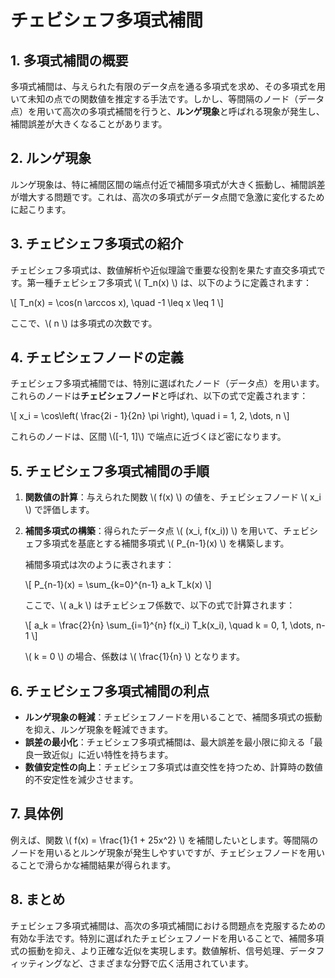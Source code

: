 # チェビシェフ多項式補間

## 1. 多項式補間の概要

多項式補間は、与えられた有限のデータ点を通る多項式を求め、その多項式を用いて未知の点での関数値を推定する手法です。しかし、等間隔のノード（データ点）を用いて高次の多項式補間を行うと、**ルンゲ現象**と呼ばれる現象が発生し、補間誤差が大きくなることがあります。

## 2. ルンゲ現象

ルンゲ現象は、特に補間区間の端点付近で補間多項式が大きく振動し、補間誤差が増大する問題です。これは、高次の多項式がデータ点間で急激に変化するために起こります。

## 3. チェビシェフ多項式の紹介

チェビシェフ多項式は、数値解析や近似理論で重要な役割を果たす直交多項式です。第一種チェビシェフ多項式
\\( T_n(x) \\) は、以下のように定義されます：

\\\[ T_n(x) = \\cos(n \\arccos x), \\quad -1 \\leq x \\leq 1 \\\]

ここで、\\( n \\) は多項式の次数です。

## 4. チェビシェフノードの定義

チェビシェフ多項式補間では、特別に選ばれたノード（データ点）を用います。これらのノードは**チェビシェフノード**と呼ばれ、以下の式で定義されます：

\\\[ x_i = \\cos\\left( \\frac{2i - 1}{2n} \\pi \\right), \\quad i = 1,
2, \\dots, n \\\]

これらのノードは、区間 \\(\[-1, 1\]\\) で端点に近づくほど密になります。

## 5. チェビシェフ多項式補間の手順

1.  **関数値の計算**：与えられた関数 \\( f(x) \\)
    の値を、チェビシェフノード \\( x_i \\) で評価します。

2.  **補間多項式の構築**：得られたデータ点 \\( (x_i, f(x_i)) \\)
    を用いて、チェビシェフ多項式を基底とする補間多項式 \\( P\_{n-1}(x)
    \\) を構築します。

    補間多項式は次のように表されます：

    \\\[ P\_{n-1}(x) = \\sum\_{k=0}\^{n-1} a_k T_k(x) \\\]

    ここで、\\( a_k \\) はチェビシェフ係数で、以下の式で計算されます：

    \\\[ a_k = \\frac{2}{n} \\sum\_{i=1}\^{n} f(x_i) T_k(x_i), \\quad k
    = 0, 1, \\dots, n-1 \\\]

    \\( k = 0 \\) の場合、係数は \\( \\frac{1}{n} \\) となります。

## 6. チェビシェフ多項式補間の利点

-   **ルンゲ現象の軽減**：チェビシェフノードを用いることで、補間多項式の振動を抑え、ルンゲ現象を軽減できます。
-   **誤差の最小化**：チェビシェフ多項式補間は、最大誤差を最小限に抑える「最良一致近似」に近い特性を持ちます。
-   **数値安定性の向上**：チェビシェフ多項式は直交性を持つため、計算時の数値的不安定性を減少させます。

## 7. 具体例

例えば、関数 \\( f(x) = \\frac{1}{1 + 25x\^2} \\)
を補間したいとします。等間隔のノードを用いるとルンゲ現象が発生しやすいですが、チェビシェフノードを用いることで滑らかな補間結果が得られます。

## 8. まとめ

チェビシェフ多項式補間は、高次の多項式補間における問題点を克服するための有効な手法です。特別に選ばれたチェビシェフノードを用いることで、補間多項式の振動を抑え、より正確な近似を実現します。数値解析、信号処理、データフィッティングなど、さまざまな分野で広く活用されています。
